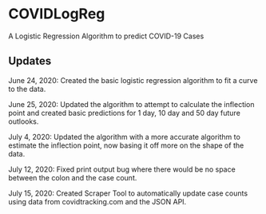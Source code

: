 # COVIDLogReg
A Logistic Regression Algorithm to predict COVID-19 Cases 

## Updates
June 24, 2020: Created the basic logistic regression algorithm to fit a curve to the data.

June 25, 2020: Updated the algorithm to attempt to calculate the inflection point and created basic predictions for 1 day, 10 day and 50 day future outlooks.

July 4, 2020: Updated the algorithm with a more accurate algorithm to estimate the inflection point, now basing it off more on the shape of the data.

July 12, 2020: Fixed print output bug where there would be no space between the colon and the case count.

July 15, 2020: Created Scraper Tool to automatically update case counts using data from covidtracking.com and the JSON API.